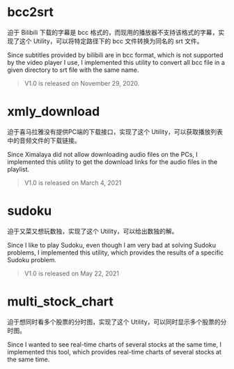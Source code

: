 # bcc2srt

迫于 Bilibili 下载的字幕是 bcc 格式的，而现用的播放器不支持该格式的字幕，实现了这个 Utility，可以将特定路径下的 bcc 文件转换为同名的 srt 文件。

Since subtitles provided by bilibili are in bcc format, which is not supported by the video player I use, I implemented this utility to convert all bcc file in a given directory to srt file with the same name.

> V1.0 is released on November 29, 2020.

# xmly_download

迫于喜马拉雅没有提供PC端的下载接口，实现了这个 Utility，可以获取播放列表中的音频文件的下载链接。

Since Ximalaya did not allow downloading audio files on the PCs, I implemented this utility to get the download links for the audio files in the playlist.

> V1.0 is released on March 4, 2021

# sudoku

迫于又菜又想玩数独，实现了这个 Utility，可以给出数独的解。

Since I like to play Sudoku, even though I am very bad at solving Sudoku problems, I implemented this utility, which provides the results of a specific Sudoku problem.

> V1.0 is released on May 22, 2021

# multi_stock_chart

迫于想同时看多个股票的分时图，实现了这个 Utility，可以同时显示多个股票的分时图。

Since I wanted to see real-time charts of several stocks at the same time, I implemented this tool, which provides real-time charts of several stocks at the same time.
